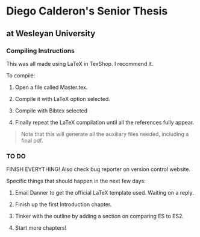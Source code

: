 # Diego Calderon's Senior Thesis #
## at Wesleyan University ##
### Compiling Instructions ###
This was all made using LaTeX in TexShop. I recommend it.

To compile:

1. Open a file called Master.tex.

2. Compile it with LaTeX option selected.

3. Compile with Bibtex selected

4. Finally repeat the LaTeX compilation until all the references
fully appear.


> Note that this will generate all the auxiliary files needed, including a final pdf.

### TO DO ###
FINISH EVERYTHING!
Also check bug reporter on version control website.

Specific things that should happen in the next few days:

1. Email Danner to get the official LaTeX template used. 
Waiting on a reply.

2. Finish up the first Introduction chapter.

3. Tinker with the outline by adding a section on comparing ES to ES2.

4. Start more chapters!
